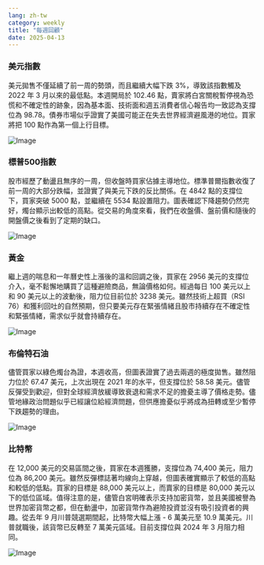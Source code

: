 ```yaml
---
lang: zh-tw
category: weekly
title: "每週回顧"
date: 2025-04-13
---
```


### 美元指數

美元拋售不僅延續了前一周的勢頭，而且繼續大幅下跌 3%，導致該指數觸及 2022 年 3 月以來的最低點。本週開局於 102.46 點，賣家將白宮關稅暫停視為恐慌和不確定性的跡象，因為基本面、技術面和週五消費者信心報告均一致認為支撐位為 98.78。債券市場似乎證實了美國可能正在失去世界經濟避風港的地位。買家將把 100 點作為第一個上行目標。 

![Image](https://markleighedu.github.io/img/Apr-2025/13-Apr-2025/usdindex.jpg)

### 標普500指數

股市經歷了動盪且無序的一周，但收盤時買家佔據主導地位。標準普爾指數收復了前一周的大部分跌幅，並證實了與美元下跌的反比關係。在 4842 點的支撐位下，買家突破 5000 點，並繼續在 5534 點設置阻力。圖表確認下降趨勢仍然完好，燭台顯示出較低的高點。從交易的角度來看，我們在收盤價、盤前價和隨後的開盤價之後看到了定期的缺口。  

![Image](https://markleighedu.github.io/img/Apr-2025/13-Apr-2025/sp500.jpg)

### 黃金

繼上週的喘息和一年曆史性上漲後的溫和回調之後，買家在 2956 美元的支撐位介入，毫不鬆懈地購買了這種避險商品，無論價格如何。經過每日 100 美元以上和 90 美元以上的波動後，阻力位目前位於 3238 美元。雖然技術上超買（RSI 76）和獲利回吐的自然預期，但只要美元存在緊張情緒且股市持續存在不確定性和緊張情緒，需求似乎就會持續存在。 

![Image](https://markleighedu.github.io/img/Apr-2025/13-Apr-2025/gold.jpg)

### 布倫特石油

儘管買家以綠色燭台為證，本週收高，但圖表證實了過去兩週的極度拋售。雖然阻力位於 67.47 美元，上次出現在 2021 年的水平，但支撐位於 58.58 美元。儘管反彈受到歡迎，但對全球經濟放緩導致衰退和需求不足的擔憂主導了價格走勢。儘管地緣政治問題似乎已經讓位給經濟問題，但供應擔憂似乎將成為扭轉或至少暫停下跌趨勢的理由。

![Image](https://markleighedu.github.io/img/Apr-2025/13-Apr-2025/brentoil.jpg)

### 比特幣

在 12,000 美元的交易區間之後，買家在本週獲勝，支撐位為 74,400 美元，阻力位為 86,200 美元。雖然反彈標誌著均線向上穿越，但圖表確實顯示了較低的高點和較低的低點。買家的目標是 88,000 美元以上，而賣家的目標是 80,000 美元以下的低位區域。值得注意的是，儘管白宮明確表示支持加密貨幣，並且美國被譽為世界加密貨幣之都，但在動盪中，加密貨幣作為避險投資並沒有吸引投資者的興趣。從去年 9 月川普競選期間起，比特幣大幅上漲 - 6 萬美元至 10.9 萬美元。川普就職後，該貨幣已反轉至 7 萬美元區域。目前支撐位與 2024 年 3 月阻力相同。

![Image](https://markleighedu.github.io/img/Apr-2025/13-Apr-2025/bitcoin.jpg)

